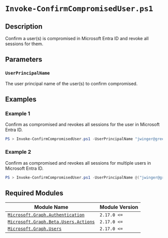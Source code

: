 # `Invoke-ConfirmCompromisedUser.ps1`

## Description

Confirm a user(s) is compromised in Microsoft Entra ID and revoke all sessions for them.

## Parameters

### `UserPrincipalName`

The user principal name of the user(s) to confirm compromised.

## Examples

### Example 1

Confirm as compromised and revokes all sessions for the user in Microsoft Entra ID.

```powershell
PS > Invoke-ConfirmCompromisedUser.ps1 -UserPrincipalName "jwinger@greendalecc.edu"
```

### Example 2

Confirm as compromised and revokes all sessions for multiple users in Microsoft Entra ID.

```powershell
PS > Invoke-ConfirmCompromisedUser.ps1 -UserPrincipalName @("jwinger@greendalecc.edu", "tbarnes@students.greendalecc.edu")
```

## Required Modules

| Module Name | Module Version |
| --- | --- |
| [`Microsoft.Graph.Authentication`](https://www.powershellgallery.com/packages/Microsoft.Graph.Authentication) | `2.17.0 <=` |
| [`Microsoft.Graph.Beta.Users.Actions`](https://www.powershellgallery.com/packages/Microsoft.Graph.Beta.Users.Actions) | `2.17.0 <=` |
| [`Microsoft.Graph.Users`](https://www.powershellgallery.com/packages/Microsoft.Graph.Users) | `2.17.0 <=` |
